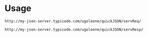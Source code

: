 # Usage

`http://my-json-server.typicode.com/ugoleone/quickJSON/servReq/`

`http://my-json-server.typicode.com/ugoleone/quickJSON/servResp/`
